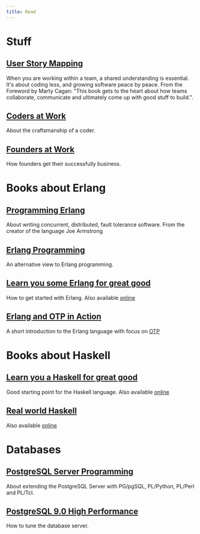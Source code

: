 ```yaml
---
title: Read
---
```


# Stuff

## [User Story Mapping](http://www.amazon.com/User-Story-Mapping-Discover-Product/dp/1491904909)

When you are working within a team, a shared understanding is essential. 
It's about coding less, and growing software peace by peace. 
From the Foreword by Marty Cagan: "This book gets to the heart about how teams collaborate, communicate and ultimately come up with good stuff to build.". 

## [Coders at Work](http://www.amazon.com/Coders-Work-Reflections-Craft-Programming/dp/1430219483)

About the craftsmanship of a coder.

## [Founders at Work](http://www.amazon.com/Founders-Work-Stories-Startups-Early/dp/1430210788)

How founders get their successfully business.

# Books about Erlang

## [Programming Erlang](http://www.amazon.com/Programming-Erlang-Concurrent-Pragmatic-Programmers/dp/193778553X)

About writing concurrent, distributed, fault tolerance software. From the creator of the language Joe Armstrong

## [Erlang Programming](http://www.amazon.com/Erlang-Programming-Francesco-Cesarini/dp/0596518188/)

An alternative view to Erlang programming.

## [Learn you some Erlang for great good](http://www.amazon.com/Learn-Some-Erlang-Great-Good/dp/1593274351)

How to get started with Erlang. Also available [online](http://learnyousomeerlang.com/)

## [Erlang and OTP in Action](http://www.amazon.com/Erlang-OTP-Action-Martin-Logan/dp/1933988789)

A short introduction to the Erlang language with focus on [OTP](https://en.wikipedia.org/wiki/Open_Telecom_Platform)

# Books about Haskell

## [Learn you a Haskell for great good](http://www.amazon.com/Learn-You-Haskell-Great-Good/dp/1593272839/)

Good starting point for the Haskell language. Also available [online](http://learnyouahaskell.com/)

## [Real world Haskell](http://www.amazon.com/Real-World-Haskell-Bryan-OSullivan/dp/0596514980)

Also available [online](http://book.realworldhaskell.org/)

# Databases

## [PostgreSQL Server Programming](http://www.amazon.com/PostgreSQL-Server-Programming-Usama-Dar/dp/1783980583)

About extending the PostgreSQL Server with PG/pgSQL, PL/Python, PL/Perl and PL/Tcl.

## [PostgreSQL 9.0 High Performance](http://www.amazon.com/PostgreSQL-High-Performance-Gregory-Smith/dp/184951030X)

How to tune the database server.
